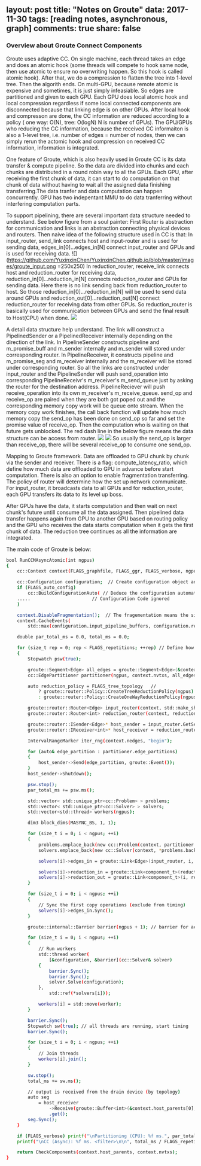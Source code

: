 
layout: post
title: "Notes on Groute"
data: 2017-11-30
tags: [reading notes, asynchronous, graph]
comments: true
share: false
---

### Overview about Groute Connect Components

Groute uses adaptive CC. On single machine, each thread takes an edge and does an atomic hook (some threads will compete to hook same node, then use atomic to ensure no overwriting happen. So this hook is called atomic hook). After that, we do a compression to flatten the tree into 1-level tree. Then the algorith ends. On multi-GPU, because remote atomic is expensive and sometimes, it is just simply infeasiable. So edges are partitioned and given to each GPU. Each GPU does local atomic hook and local compression regardless if some local connected components are disconnected because that linking edge is on other GPUs. After local hook and compresson are done, the CC information are reduced according to a policy ( one way: O(N), tree: O(logN) N is number of GPUs). The GPU/GPUs who reducing the CC information, because the received CC informaiton is also a 1-level tree, i.e. number of edges = number of nodes, then we can simply rerun the actomic hook and compression on received CC information, information is integrated.

One feature of Groute, which is also heavily used in Groute CC is its data transfer & compute pipeline. So the data are divided into chunks and each chunks are distributed in a round robin way to all the GPUs. Each GPU, after receiving the first chunk of data, it can start to do computation on that chunk of data without having to wait all the assigned data finishing transferring.The data tranfer and data computation can happen concurrently. GPU has two indepentant MMU to do data tranferring without interfering computation parts.

To support pipelining, there are several important data structure needed to understand. See below figure from a soul painter:
First Router is abstraction for communication and links is an abstraction connecting physical devices and routers. Then naive idea of the following structure used in CC is that: 
In input\_router, send\_link connects host and input\-router and is used for sending data, edges\_in[0]...edges\_in[N] connect input\_router and GPUs and is used for receiving data. 
![](https://github.com/YuxinxinChen/YuxinxinChen.github.io/blob/master/images/groute_input.png =250x250)
In reduction\_router, receive\_link connects host and reduction\_router for receiving data, reduction\_in[0]...reduction\_in[N] connects reduction\_router and GPUs for sending data. Here there is no link sending back from reduction\_router to host. So those reduction\_in[0]...reduction\_in[N] will be used to send data around GPUs and reduction\_out[0]...reduction\_out[N] connect reduction\_router for receiving data from other GPUs. So reduction\_router is basically used for communication between GPUs and send the final result to Host(CPU) when done.
![](https://github.com/YuxinxinChen/YuxinxinChen.github.io/blob/master/images/groute_reduct.png)

A detail data structure help understand. The link will construct a PipelinedSender or a PipelinedReceiver internally depending on the direction of the link. In PipelineSender constructs pipeline and m\_promise\_buff and m\_sender internally and m\_sender will stored under corresponding router. In PipelineReceiver, it constructs pipeline and m\_promise\_seg and m\_receiver internally and the m\_receiver will be stored under corresponding router. So all the links are constructed under input\_router and the PipelineSender will push send\_operation into corresponding PipelineReceivr's m\_receiver's m\_send\_queue just by asking the router for the destination address. PipelineReciever will push receive\_operation into its own m\_receiver's m\_receive\_queue. send\_op and receive\_op are paired when they are both got poped out and the corresponding memory copy work will be queue onto stream. When the memory copy work finishes, the call back function will update how much memory copy the send\_op has been done on send\_op so far and set the promise value of receive\_op. Then the computation who is waiting on that future gets unblocked. The red dash line in the below figure means the data structure can be access from router.
![](https://github.com/YuxinxinChen/YuxinxinChen.github.io/blob/master/images/groute_datastruct.png)
![](https://github.com/YuxinxinChen/YuxinxinChen.github.io/blob/master/images/groute_sendop.png)
So usually the send\_op is larger than receive\_op, there will be several receive\_op to consume one send\_op.

Mapping to Groute framework. Data are offloaded to GPU chunk by chunk via the sender and receiver. There is a flag: compute\_latency\_ratio, which define how much data are offloaded to GPU in advance before start computation. There is also an option to enable fragmentation transferring. The policy of router will determine how the set up network communicate. For input\_router, it broadcasts data to all GPUs and for reduction\_router, each GPU transfers its data to its level up boss. 

After GPUs have the data, it starts computation and then wait on next chunk's future untill consume all the data assigned. Then pipelined data transfer happens again from GPU to another GPU based on routing policy and the GPU who receives the data starts computation when it gets the first chunk of data. The reduction tree continues as all the information are integrated.

The main code of Groute is below:
```bash
bool RunCCMAsyncAtomic(int ngpus)
{
    cc::Context context(FLAGS_graphfile, FLAGS_ggr, FLAGS_verbose, ngpus); // Create context

    cc::Configuration configuration;  // Create configuration object and pass the configuration
    if (FLAGS_auto_config)
        cc::BuildConfigurationAuto( // Deduce the configuration automatically  
	.....                       // Configuration Code ignored
	)

    context.DisableFragmentation();  // The fragementation means the size of fragment of data when we transfer data, so even if the data transfer is pipelined, each chunk can be tansferred fragmently
    context.CacheEvents(
        std::max(configuration.input_pipeline_buffers, configuration.reduction_pipeline_buffers) /*raw estimation  */);

    double par_total_ms = 0.0, total_ms = 0.0; 

    for (size_t rep = 0; rep < FLAGS_repetitions; ++rep) // Define how many experiments wanna do 
    {
        Stopwatch psw(true);

        groute::Segment<Edge> all_edges = groute::Segment<Edge>(&context.host_edges[0], context.nedges, context.nedges, 0); // load edges into segment
        cc::EdgePartitioner partitioner(ngpus, context.nvtxs, all_edges, configuration.vertex_partitioning);  // Partition edges

        auto reduction_policy = FLAGS_tree_topology   // 
            ? groute::router::Policy::CreateTreeReductionPolicy(ngpus)
            : groute::router::Policy::CreateOneWayReductionPolicy(ngpus);

        groute::router::Router<Edge> input_router(context, std::make_shared<cc::EdgeScatterPolicy>(ngpus));
        groute::router::Router<int> reduction_router(context, reduction_policy);

        groute::router::ISender<Edge>* host_sender = input_router.GetSender(groute::Device::Host);
        groute::router::IReceiver<int>* host_receiver = reduction_router.GetReceiver(groute::Device::Host); // TODO

        IntervalRangeMarker iter_rng(context.nedges, "begin");

        for (auto& edge_partition : partitioner.edge_partitions)
        {
            host_sender->Send(edge_partition, groute::Event());
        }
        host_sender->Shutdown();

        psw.stop();
        par_total_ms += psw.ms();

        std::vector< std::unique_ptr<cc::Problem> > problems;
        std::vector< std::unique_ptr<cc::Solver> > solvers;
        std::vector<std::thread> workers(ngpus);

        dim3 block_dims(MASYNC_BS, 1, 1);

        for (size_t i = 0; i < ngpus; ++i)
        {
            problems.emplace_back(new cc::Problem(context, partitioner.parents_partitions[i], i, block_dims));
            solvers.emplace_back(new cc::Solver(context, *problems.back()));

            solvers[i]->edges_in = groute::Link<Edge>(input_router, i, configuration.edges_chunk_size, configuration.input_pipeline_buffers);

            solvers[i]->reduction_in = groute::Link<component_t>(reduction_router, i, configuration.parents_chunk_size, configuration.reduction_pipeline_buffers);
            solvers[i]->reduction_out = groute::Link<component_t>(i, reduction_router);
        }

        for (size_t i = 0; i < ngpus; ++i)
        {
            // Sync the first copy operations (exclude from timing)
            solvers[i]->edges_in.Sync();
        }

        groute::internal::Barrier barrier(ngpus + 1); // barrier for accurate timing  

        for (size_t i = 0; i < ngpus; ++i)
        {
            // Run workers  
            std::thread worker(
                [&configuration, &barrier](cc::Solver& solver)
            {
                barrier.Sync();
                barrier.Sync();
                solver.Solve(configuration);
            },
                std::ref(*solvers[i]));

            workers[i] = std::move(worker);
        }

        barrier.Sync();
        Stopwatch sw(true); // all threads are running, start timing
        barrier.Sync();

        for (size_t i = 0; i < ngpus; ++i)
        {
            // Join threads  
            workers[i].join();
        }

        sw.stop();
        total_ms += sw.ms();

        // output is received from the drain device (by topology)  
        auto seg
            = host_receiver
                ->Receive(groute::Buffer<int>(&context.host_parents[0], context.nvtxs), groute::Event())
                .get();
        seg.Sync();
    }

    if (FLAGS_verbose) printf("\nPartitioning (CPU): %f ms.", par_total_ms / FLAGS_repetitions);
    printf("\nCC (Async): %f ms. <filter>\n\n", total_ms / FLAGS_repetitions);

    return CheckComponents(context.host_parents, context.nvtxs);
}
```

